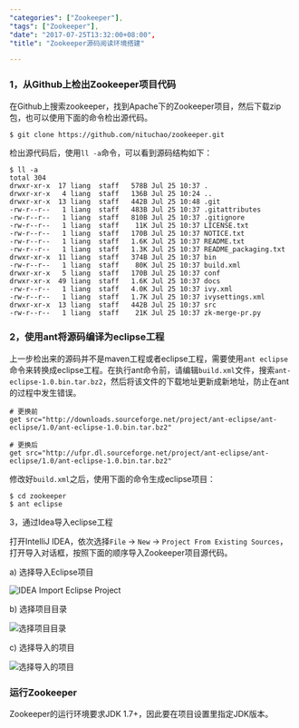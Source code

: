 ```yaml
---
"categories": ["Zookeeper"],
"tags": ["Zookeeper"],
"date": "2017-07-25T13:32:00+08:00",
"title": "Zookeeper源码阅读环境搭建"

---
```


### 1，从Github上检出Zookeeper项目代码

在Github上搜索zookeeper，找到Apache下的Zookeeper项目，然后下载zip包，也可以使用下面的命令检出源代码。

```shell
$ git clone https://github.com/nituchao/zookeeper.git
```

检出源代码后，使用`ll -a`命令，可以看到源码结构如下：

```shell
$ ll -a
total 304
drwxr-xr-x  17 liang  staff   578B Jul 25 10:37 .
drwxr-xr-x   4 liang  staff   136B Jul 25 10:24 ..
drwxr-xr-x  13 liang  staff   442B Jul 25 10:48 .git
-rw-r--r--   1 liang  staff   483B Jul 25 10:37 .gitattributes
-rw-r--r--   1 liang  staff   810B Jul 25 10:37 .gitignore
-rw-r--r--   1 liang  staff    11K Jul 25 10:37 LICENSE.txt
-rw-r--r--   1 liang  staff   170B Jul 25 10:37 NOTICE.txt
-rw-r--r--   1 liang  staff   1.6K Jul 25 10:37 README.txt
-rw-r--r--   1 liang  staff   1.3K Jul 25 10:37 README_packaging.txt
drwxr-xr-x  11 liang  staff   374B Jul 25 10:37 bin
-rw-r--r--   1 liang  staff    80K Jul 25 10:37 build.xml
drwxr-xr-x   5 liang  staff   170B Jul 25 10:37 conf
drwxr-xr-x  49 liang  staff   1.6K Jul 25 10:37 docs
-rw-r--r--   1 liang  staff   4.0K Jul 25 10:37 ivy.xml
-rw-r--r--   1 liang  staff   1.7K Jul 25 10:37 ivysettings.xml
drwxr-xr-x  13 liang  staff   442B Jul 25 10:37 src
-rw-r--r--   1 liang  staff    21K Jul 25 10:37 zk-merge-pr.py
```



### 2，使用ant将源码编译为eclipse工程

上一步检出来的源码并不是maven工程或者eclipse工程，需要使用`ant eclipse`命令来转换成eclipse工程。在执行ant命令前，请编辑`build.xml`文件，搜索`ant-eclipse-1.0.bin.tar.bz2`，然后将该文件的下载地址更新成新地址，防止在ant的过程中发生错误。

```shell
# 更换前
get src="http://downloads.sourceforge.net/project/ant-eclipse/ant-eclipse/1.0/ant-eclipse-1.0.bin.tar.bz2"

# 更换后
get src="http://ufpr.dl.sourceforge.net/project/ant-eclipse/ant-eclipse/1.0/ant-eclipse-1.0.bin.tar.bz2"
```

修改好`build.xml`之后，使用下面的命令生成eclipse项目：

```shell
$ cd zookeeper
$ ant eclipse
```

3，通过Idea导入eclipse工程

打开IntelliJ IDEA，依次选择`File` -> `New` -> `Project From Existing Sources`，打开导入对话框，按照下面的顺序导入Zookeeper项目源代码。

a) 选择导入Eclipse项目

![IDEA Import Eclipse Project](http://olno3yiqc.bkt.clouddn.com/idea_eclipse_import.png)



b) 选择项目目录 

![选择项目目录](http://olno3yiqc.bkt.clouddn.com/idea_directory.png)



c) 选择导入的项目

![选择导入的项目](http://olno3yiqc.bkt.clouddn.com/idea_zookeeper_project_select.png)

### 运行Zookeeper

Zookeeper的运行环境要求JDK 1.7+，因此要在项目设置里指定JDK版本。